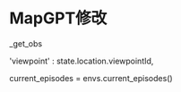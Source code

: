# MapGPT修改

_get_obs

'viewpoint' : state.location.viewpointId,

current_episodes = envs.current_episodes()
